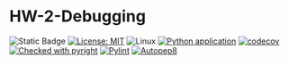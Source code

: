 # HW-2-Debugging

![Static Badge](https://img.shields.io/badge/python-3.13-blue) [![License: MIT](https://img.shields.io/badge/License-MIT-yellow.svg)](https://opensource.org/licenses/MIT) ![Linux](https://img.shields.io/badge/Linux-FCC624?style=for-the-badge&logo=linux&logoColor=black) [![Python application](https://github.com/SE24-Group-43/HW-2-Debugging/actions/workflows/python-app.yml/badge.svg)](https://github.com/SE24-Group-43/HW-2-Debugging/actions/workflows/python-app.yml) [![codecov](https://codecov.io/gh/SE24-Group-43/HW-2-Debugging/graph/badge.svg?token=T9WGZA1ZR5)](https://codecov.io/gh/SE24-Group-43/HW-2-Debugging)[![Checked with pyright](https://microsoft.github.io/pyright/img/pyright_badge.svg)](https://microsoft.github.io/pyright/)
[![Pylint](https://github.com/SE24-Group-43/HW-2-Debugging/actions/workflows/pylint.yml/badge.svg)](https://github.com/SE24-Group-43/HW-2-Debugging/actions/workflows/pylint.yml)
[![Autopep8](https://github.com/SE24-Group-43/HW-2-Debugging/actions/workflows/autopep8.yml/badge.svg)](https://github.com/SE24-Group-43/HW-2-Debugging/actions/workflows/autopep8.yml)